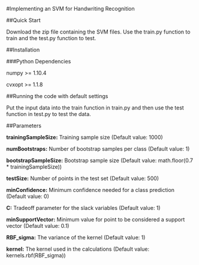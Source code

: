 #Implementing an SVM for Handwriting Recognition

##Quick Start

Download the zip file containing the SVM files. Use the train.py function to train and the test.py function to test.

##Installation

###Python Dependencies

numpy >= 1.10.4

cvxopt >= 1.1.8

##Running the code with default settings

Put the input data into the train function in train.py and then use the test function in test.py to test the data.

##Parameters

**trainingSampleSize:** Training sample size (Default value: 1000)

**numBootstraps:** Number of bootstrap samples per class (Default value: 1)

**bootstrapSampleSize:** Bootstrap sample size (Default value: math.floor(0.7 * trainingSampleSize))

**testSize:** Number of points in the test set (Default value: 500)

**minConfidence:** Minimum confidence needed for a class prediction (Default value: 0)

**C:** Tradeoff parameter for the slack variables (Default value: 1)

**minSupportVector:** Minimum value for point to be considered a support vector (Default value: 0.1)

**RBF_sigma:** The variance of the kernel (Default value: 1)

**kernel:** The kernel used in the calculations (Default value: kernels.rbf(RBF_sigma))